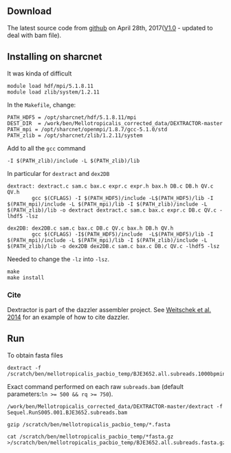 ## Download
The latest source code from [github](https://github.com/thegenemyers/DEXTRACTOR) on April 28th, 2017([V1.0](https://devhub.io/zh/repos/thegenemyers-DEXTRACTOR) - updated to deal with bam file).

## Installing on sharcnet
It was kinda of difficult 
```
module load hdf/mpi/5.1.8.11
module load zlib/system/1.2.11
```
In the `Makefile`, change:
```
PATH_HDF5 = /opt/sharcnet/hdf/5.1.8.11/mpi
DEST_DIR  = /work/ben/Mellotropicalis_corrected_data/DEXTRACTOR-master
PATH_mpi = /opt/sharcnet/openmpi/1.8.7/gcc-5.1.0/std
PATH_zlib = /opt/sharcnet/zlib/1.2.11/system
```
Add to all the `gcc` command
```
-I $(PATH_zlib)/include -L $(PATH_zlib)/lib
```
In particular for `dextract` and `dex2DB`

```
dextract: dextract.c sam.c bax.c expr.c expr.h bax.h DB.c DB.h QV.c QV.h
        gcc $(CFLAGS) -I $(PATH_HDF5)/include -L$(PATH_HDF5)/lib -I $(PATH_mpi)/include -L $(PATH_mpi)/lib -I $(PATH_zlib)/include -L $(PATH_zlib)/lib -o dextract dextract.c sam.c bax.c expr.c DB.c QV.c -lhdf5 -lsz 

dex2DB: dex2DB.c sam.c bax.c DB.c QV.c bax.h DB.h QV.h
        gcc $(CFLAGS) -I$(PATH_HDF5)/include  -L$(PATH_HDF5)/lib -I $(PATH_mpi)/include -L $(PATH_mpi)/lib -I $(PATH_zlib)/include -L $(PATH_zlib)/lib -o dex2DB dex2DB.c sam.c bax.c DB.c QV.c -lhdf5 -lsz
```
Needed to change the `-lz` into `-lsz`. 
```
make 
make install
```
### Cite
Dextractor is part of the dazzler assembler project. See
[Weitschek et al. 2014](https://www.ncbi.nlm.nih.gov/pmc/articles/PMC4265526/) for an example of how to cite dazzler.

## Run
To obtain fasta files
```
dextract -f /scratch/ben/mellotropicalis_pacbio_temp/BJE3652.all.subreads.1000bpmin.fastq.gz
```

Exact command performed on each raw `subreads.bam` (default parameters:`ln >= 500 && rq >= 750`).

```
/work/ben/Mellotropicalis_corrected_data/DEXTRACTOR-master/dextract -f Sequel.RunS005.001.BJE3652.subreads.bam 
```

```
gzip /scratch/ben/mellotropicalis_pacbio_temp/*.fasta

cat /scratch/ben/mellotropicalis_pacbio_temp/*fasta.gz >/scratch/ben/mellotropicalis_pacbio_temp/BJE3652.all.subreads.fasta.gz
```
